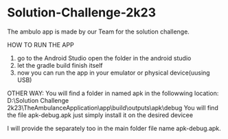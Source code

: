 # Solution-Challenge-2k23

The ambulo app is made by our Team for the solution challenge.

HOW TO RUN THE APP
1. go to the Android Studio open the folder in the android studio
2. let the gradle build finish itself 
3. now you can run the app in your emulator or physical device(uusing USB)

OTHER WAY:
You will find a folder in named apk in the followwing location:
D:\Solution Challenge 2k23\TheAmbulanceApplication\app\build\outputs\apk\debug
You will find the file  apk-debug.apk 
just simply install it on the desired devicee

I will provide the separately too in the main folder file name apk-debug.apk.
